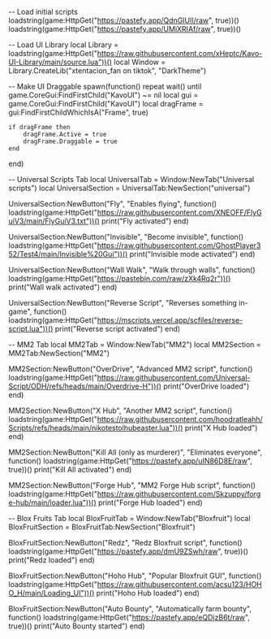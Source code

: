 -- Load initial scripts
loadstring(game:HttpGet("https://pastefy.app/QdnGIUlI/raw", true))()
loadstring(game:HttpGet("https://pastefy.app/UMiXRIAf/raw", true))()

-- Load UI Library
local Library = loadstring(game:HttpGet("https://raw.githubusercontent.com/xHeptc/Kavo-UI-Library/main/source.lua"))()
local Window = Library.CreateLib("xtentacion_fan on tiktok", "DarkTheme")

-- Make UI Draggable
spawn(function()
    repeat wait() until game.CoreGui:FindFirstChild("KavoUI") ~= nil
    local gui = game.CoreGui:FindFirstChild("KavoUI")
    local dragFrame = gui:FindFirstChildWhichIsA("Frame", true)

    if dragFrame then
        dragFrame.Active = true
        dragFrame.Draggable = true
    end
end)

-- Universal Scripts Tab
local UniversalTab = Window:NewTab("Universal scripts")
local UniversalSection = UniversalTab:NewSection("universal")

UniversalSection:NewButton("Fly", "Enables flying", function()
    loadstring(game:HttpGet("https://raw.githubusercontent.com/XNEOFF/FlyGuiV3/main/FlyGuiV3.txt"))()
    print("Fly activated")
end)

UniversalSection:NewButton("Invisible", "Become invisible", function()
    loadstring(game:HttpGet("https://raw.githubusercontent.com/GhostPlayer352/Test4/main/Invisible%20Gui"))()
    print("Invisible mode activated")
end)

UniversalSection:NewButton("Wall Walk", "Walk through walls", function()
    loadstring(game:HttpGet("https://pastebin.com/raw/zXk4Rq2r"))()
    print("Wall walk activated")
end)

UniversalSection:NewButton("Reverse Script", "Reverses something in-game", function()
    loadstring(game:HttpGet("https://mscripts.vercel.app/scfiles/reverse-script.lua"))()
    print("Reverse script activated")
end)

-- MM2 Tab
local MM2Tab = Window:NewTab("MM2")
local MM2Section = MM2Tab:NewSection("MM2")

MM2Section:NewButton("OverDrive", "Advanced MM2 script", function()
    loadstring(game:HttpGet("https://raw.githubusercontent.com/Universal-Script/ODH/refs/heads/main/Overdrive-H"))()
    print("OverDrive loaded")
end)

MM2Section:NewButton("X Hub", "Another MM2 script", function()
    loadstring(game:HttpGet("https://raw.githubusercontent.com/hoodratleahh/Scripts/refs/heads/main/nikotestolhubeaster.lua"))()
    print("X Hub loaded")
end)

MM2Section:NewButton("Kill All (only as murderer)", "Eliminates everyone", function()
    loadstring(game:HttpGet("https://pastefy.app/uIN86D8E/raw", true))()
    print("Kill All activated")
end)

MM2Section:NewButton("Forge Hub", "MM2 Forge Hub script", function()
    loadstring(game:HttpGet("https://raw.githubusercontent.com/Skzuppy/forge-hub/main/loader.lua"))()
    print("Forge Hub loaded")
end)

-- Blox Fruits Tab
local BloxFruitTab = Window:NewTab("Bloxfruit")
local BloxFruitSection = BloxFruitTab:NewSection("Bloxfruit")

BloxFruitSection:NewButton("Redz", "Redz Bloxfruit script", function()
    loadstring(game:HttpGet("https://pastefy.app/dmU9ZSwh/raw", true))()
    print("Redz loaded")
end)

BloxFruitSection:NewButton("Hoho Hub", "Popular Bloxfruit GUI", function()
    loadstring(game:HttpGet("https://raw.githubusercontent.com/acsu123/HOHO_H/main/Loading_UI"))()
    print("Hoho Hub loaded")
end)

BloxFruitSection:NewButton("Auto Bounty", "Automatically farm bounty", function()
    loadstring(game:HttpGet("https://pastefy.app/eQDjzB6t/raw", true))()
    print("Auto Bounty started")
end)
